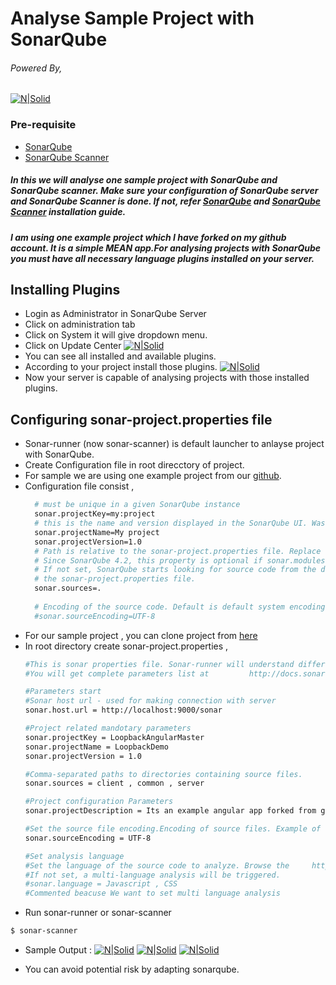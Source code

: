 
# Analyse Sample Project with SonarQube 
###### Powered By,
[![N|Solid](http://www.voyalab.com/wp-content/uploads/2016/10/completeLogo-e1476280430173.png)](http://voyalab.com)

### Pre-requisite
 - [SonarQube](http://www.voyalab.com/2016/10/06/install-sonarqube-ubuntu/)
 - [SonarQube Scanner](http://www.voyalab.com/2016/10/08/installing-sonarqube-scanner/)

##### In this we will analyse one sample project with SonarQube and SonarQube scanner. Make sure your configuration of SonarQube server and SonarQube Scanner is done. If not, refer [SonarQube] and [SonarQube Scanner][sonarqubescanner] installation guide.
##### I am using one example project which I have forked on my github account. It is a simple MEAN app.For analysing projects with SonarQube you must have all necessary language plugins installed on your server.

## Installing Plugins 
 - Login as Administrator in SonarQube Server 
 - Click on administration tab 
 - Click on System it will give dropdown menu. 
 - Click on Update Center 
[![N|Solid](http://www.voyalab.com/wp-content/uploads/2016/10/Screenshot-from-2016-10-12-17-43-47.png)](http://www.voyalab.com/wp-content/uploads/2016/10/Screenshot-from-2016-10-12-17-43-47.png)
 - You can see all installed and available plugins.
 - According to your project install those plugins.
 [![N|Solid](http://www.voyalab.com/wp-content/uploads/2016/10/Screenshot-from-2016-10-12-18-00-46.png)](http://www.voyalab.com/wp-content/uploads/2016/10/Screenshot-from-2016-10-12-18-00-46.png)
 - Now your server is capable of analysing projects with those installed plugins.

## Configuring sonar-project.properties file
 - Sonar-runner (now sonar-scanner) is default launcher to anlayse project with SonarQube.
 - Create Configuration file in root direcctory of project. 
 - For sample we are using one example project from our [github](https://github.com/voyalab).
 - Configuration file consist ,
   ```sh
     # must be unique in a given SonarQube instance
     sonar.projectKey=my:project
     # this is the name and version displayed in the SonarQube UI. Was mandatory      prior to SonarQube 6.1.
     sonar.projectName=My project
     sonar.projectVersion=1.0
     # Path is relative to the sonar-project.properties file. Replace "\" by "/"      on Windows.
     # Since SonarQube 4.2, this property is optional if sonar.modules is set. 
     # If not set, SonarQube starts looking for source code from the directory       containing 
     # the sonar-project.properties file.
     sonar.sources=.
 
     # Encoding of the source code. Default is default system encoding
     #sonar.sourceEncoding=UTF-8
     ```
 - For our sample project , you can clone project from [here](https://github.com/voyalab/loopback-angular-admin)
 - In root directory create sonar-project.properties ,
    ```sh
    #This is sonar properties file. Sonar-runner will understand different parameters for analysis with this file
    #You will get complete parameters list at         http://docs.sonarqube.org/display/SONAR/Analysis+Parameters

    #Parameters start
    #Sonar host url - used for making connection with server
    sonar.host.url = http://localhost:9000/sonar

    #Project related mandotary parameters
    sonar.projectKey = LoopbackAngularMaster
    sonar.projectName = LoopbackDemo
    sonar.projectVersion = 1.0

    #Comma-separated paths to directories containing source files.
    sonar.sources = client , common , server

    #Project configuration Parameters
    sonar.projectDescription = Its an example angular app forked from github.

    #Set the source file encoding.Encoding of source files. Example of values:     UTF-8, MacRoman, Shift_JIS.
    sonar.sourceEncoding = UTF-8

    #Set analysis language
    #Set the language of the source code to analyze. Browse the     http://docs.sonarqube.org/display/PLUG/Plugin+Library page to get the list of   all available languages.
    #If not set, a multi-language analysis will be triggered.
    #sonar.language = Javascript , CSS
    #Commented beacuse We want to set multi language analysis 
    ```
 - Run sonar-runner or sonar-scanner 
 ```sh
 $ sonar-scanner
 ```

 - Sample Output :
 [![N|Solid](http://www.voyalab.com/wp-content/uploads/2016/10/Screenshot-from-2016-10-12-14-14-32.png)](http://www.voyalab.com/wp-content/uploads/2016/10/Screenshot-from-2016-10-12-14-14-32.png)
[![N|Solid](http://www.voyalab.com/wp-content/uploads/2016/10/Screenshot-from-2016-10-12-14-14-41.png)](http://www.voyalab.com/wp-content/uploads/2016/10/Screenshot-from-2016-10-12-14-14-41.png)
[![N|Solid](http://www.voyalab.com/wp-content/uploads/2016/10/Screenshot-from-2016-10-12-14-14-52.png)](http://www.voyalab.com/wp-content/uploads/2016/10/Screenshot-from-2016-10-12-14-14-52.png)

 - You can avoid potential risk by adapting sonarqube.
 
   [sonarqube]:<http://www.voyalab.com/2016/10/06/install-sonarqube-ubuntu/>
   [sonarqubescanner]:<http://www.voyalab.com/2016/10/08/installing-sonarqube-scanner/>
   
